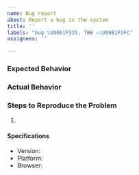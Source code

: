 ```yaml
---
name: Bug report
about: Report a bug in the system
title: ''
labels: "bug \U0001F525, TBW ✍\U0001F3FC"
assignees: ''

---
```


### Expected Behavior


### Actual Behavior


### Steps to Reproduce the Problem

  1.

#### Specifications

  - Version:
  - Platform:
  - Browser:
